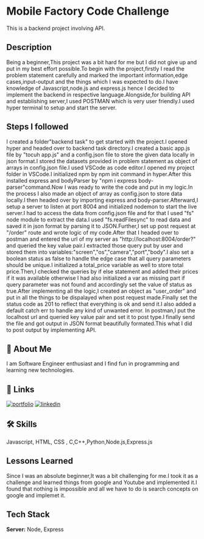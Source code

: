 
# Mobile Factory Code Challenge


This is a backend project involving API.


## Description

Being a beginner,This project was a bit hard for me but I did not give up and put in my best effort possible.To begin with the project,firstly I read the problem statement carefully and marked the important information,edge cases,input-output and the things which I was expected to do.I have knowledge of Javascript,node.js and express.js hence I decided to implement the backend in respective language.Alongside,for building API and establishing server,I used POSTMAN which is very user friendly.I used hyper terminal to setup and start the server.


## Steps I followed

I created a folder"backend task" to get started with the project.I opened hyper and headed over to backend task directory.I created a basic app.js file by "tocuh app.js" and a config.json file to store the given data locally in json format.I stored the datasets provided in problem statement as object of arrays in config.json file.I used VSCode as code editor.I opened my project folder in VSCode.I initialized npm by npm init command in hyper.After this installed express and bodyParser by "npm i express body-parser"command.Now I was ready to write the code and put in my logic.In the process I also made an object of array as config.json to store data locally.I then headed over by importing express and body-parser.Afterward,I setup a server to listen at port 8004 and initialized nodemon to start the live server.I had to access the data from config.json file and for that I used "fs" node module to extract the data.I used "fs.readFilesync" to read data and saved it in json format by parsing it to JSON.Further,I set up post request at "/order" route and wrote logic of my code.After that I headed over to postman and entered the url of my server as "http://localhost:8004/order?" and queried the key value pair.I extracted those query put by user and stored them into variables:"screen","os","camera","port","body".I also set a boolean status as false to handle the edge case that all query parameters should be unique.I initialized a total_price variable as well to store total price.Then,I checked the queries by if else statement and added their prices if it was available otherwise I had also initialized a var as missing part if query parameter was not found and accordingly set the value of status as true.After implementing all the logic,I created an object as "user_order" and put in all the things to be dispalayed when post request made.Finally set the status code as 201 to reflect that everything is ok and send it.I also added a default catch err to handle any kind of unwanted error. In postman,I put the localhost url and queried key value pair and set it to post type.I finally send the file and got output in JSON format beautifully formated.This what I did to post output by implementing API. 


## 🚀 About Me
I am Software Engineer enthusiast and I find fun in programming and learning new technologies.


## 🔗 Links
[![portfolio](https://img.shields.io/badge/my_portfolio-000?style=for-the-badge&logo=ko-fi&logoColor=white)](https://muskankumari2023.github.io/Decorated-Personal-Site/)
[![linkedin](https://img.shields.io/badge/linkedin-0A66C2?style=for-the-badge&logo=linkedin&logoColor=white)](linkedin.com/in/muskan-kumari-4a0090207)



## 🛠 Skills
Javascript, HTML, CSS , C,C++,Python,Node.js,Express.js


## Lessons Learned

Since I was an absolute beginner,It was a bit challenging for me.I took it as a challenge and learned things from google and Youtube and implemented it.I found that nothing is impossible and all we have to do is search concepts on google and implemet it.


## Tech Stack



**Server:** Node, Express

